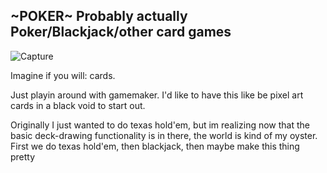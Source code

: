 ## ~POKER~ Probably actually Poker/Blackjack/other card games 

![Capture](https://github.com/user-attachments/assets/59f8b666-0e94-41db-a00c-601ee25b7d5f)

Imagine if you will:
cards.

Just playin around with gamemaker. I'd like to have this like be pixel art cards in a black void to start out.

Originally I just wanted to do texas hold'em, but im realizing now that the basic deck-drawing functionality is in there, 
the world is kind of my oyster. First we do texas hold'em, then blackjack, then maybe make this thing pretty 

